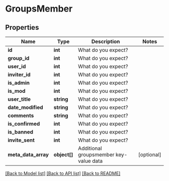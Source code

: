 # GroupsMember

## Properties
Name | Type | Description | Notes
------------ | ------------- | ------------- | -------------
**id** | **int** | What do you expect? | 
**group_id** | **int** | What do you expect? | 
**user_id** | **int** | What do you expect? | 
**inviter_id** | **int** | What do you expect? | 
**is_admin** | **int** | What do you expect? | 
**is_mod** | **int** | What do you expect? | 
**user_title** | **string** | What do you expect? | 
**date_modified** | **string** | What do you expect? | 
**comments** | **string** | What do you expect? | 
**is_confirmed** | **int** | What do you expect? | 
**is_banned** | **int** | What do you expect? | 
**invite_sent** | **int** | What do you expect? | 
**meta_data_array** | **object[]** | Additional groupsmember key-value data | [optional] 

[[Back to Model list]](../README.md#documentation-for-models) [[Back to API list]](../README.md#documentation-for-api-endpoints) [[Back to README]](../README.md)



